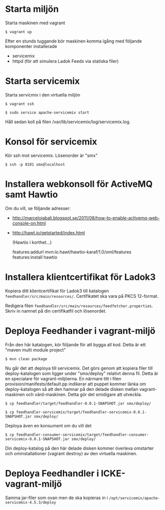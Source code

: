 Starta miljön
=============

Starta maskinen med vagrant

`$ vagrant up`

Efter en stunds tuggande bör maskinen komma igång med följande komponenter installerade

* servicemix
* httpd (för att simulera Ladok Feeds via statiska filer)

Starta servicemix
=================

Starta servicmix i den virtuella miljön

`$ vagrant ssh`

`$ sudo service apache-servicemix start`

Håll sedan koll på filen /var/lib/servicemix/log/servicemix.log. 

Konsol för servicemix
=====================
Kör ssh mot servicemix. Lösenorder är "smx"

`$ ssh -p 8101 smx@localhost`


Installera webkonsoll för ActiveMQ samt Hawtio
==============================================

Om du vill, se följande adresser:

* <http://marcelojabali.blogspot.se/2011/08/how-to-enable-activemq-web-console-on.html>
* <http://hawt.io/getstarted/index.html>

	(Hawtio i korthet...) 
	 
	features:addurl mvn:io.hawt/hawtio-karaf/1.0/xml/features
	features:install hawtio
	
Installera klientcertifikat för Ladok3
================================
Kopiera ditt klientcertifikat för Ladok3 till katalogen `feedhandler/src/main/resources/`. Certifikatet ska vara på PKCS 12-format.

Redigera filen `feedhandler/src/main/resources/feedfetcher.properties`. Skriv in namnet på din certifikatfil och lösenordet.

Deploya Feedhander i vagrant-miljö
==================================

Från den här katalogen, kör följande för att bygga all kod. Detta är ett "maven multi module project"

`$ mvn clean package`

Nu går det att deploya till servicemix. Det görs genom att kopiera filer till deploy-katalogen som
ligger under "smx/deploy" relativt denna fil. Detta är en specialare för vagrant-miljöerna. En närmare
titt i filen provision/manifests/default.pp indikerar att puppet kommer länka om deploy-katalogen så 
att den hamnar på den delade disken mellan vagrant-maskinen och värd-maskinen. Detta gör det smidigare
att utveckla. 

`$ cp feedhandler/target/feedhandler-0.0.1-SNAPSHOT.jar smx/deploy/`

`$ cp feedhandler-servicemix/target/feedhandler-servicemix-0.0.1-SNAPSHOT.jar smx/deploy/`

Deploya även en konsument om du vill det

`$ cp feedhandler-consumer-servicemix/target/feedhandler-consumer-servicemix-0.0.1-SNAPSHOT.jar smx/deploy/`

Din deploy-katalog på den här delade disken kommer överleva omstarter och ominstallationer (vagrant destroy) 
av den virtuella maskinen.

Deploya Feedhandler i ICKE-vagrant-miljö
========================================

Samma jar-filer som ovan men de ska kopieras in i `/opt/servicemix/apache-servicemix-4.5.3/deploy`